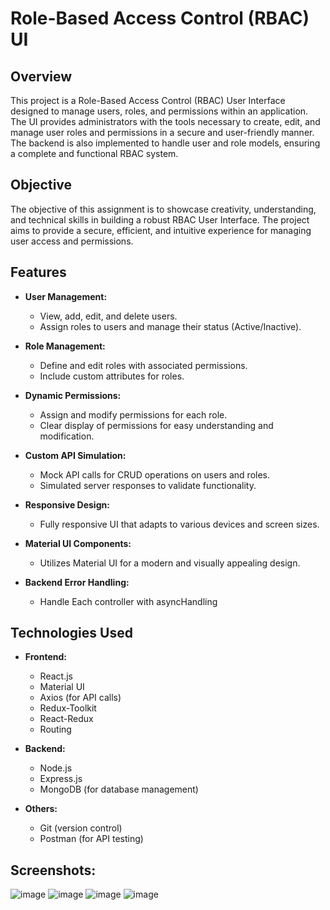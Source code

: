 # Role-Based Access Control (RBAC) UI

## Overview

This project is a Role-Based Access Control (RBAC) User Interface designed to manage users, roles, and permissions within an application. The UI provides administrators with the tools necessary to create, edit, and manage user roles and permissions in a secure and user-friendly manner. The backend is also implemented to handle user and role models, ensuring a complete and functional RBAC system.

## Objective

The objective of this assignment is to showcase creativity, understanding, and technical skills in building a robust RBAC User Interface. The project aims to provide a secure, efficient, and intuitive experience for managing user access and permissions.

## Features

- **User  Management:**
  - View, add, edit, and delete users.
  - Assign roles to users and manage their status (Active/Inactive).

- **Role Management:**
  - Define and edit roles with associated permissions.
  - Include custom attributes for roles.

- **Dynamic Permissions:**
  - Assign and modify permissions for each role.
  - Clear display of permissions for easy understanding and modification.

- **Custom API Simulation:**
  - Mock API calls for CRUD operations on users and roles.
  - Simulated server responses to validate functionality.

- **Responsive Design:**
  - Fully responsive UI that adapts to various devices and screen sizes.

- **Material UI Components:**
  - Utilizes Material UI for a modern and visually appealing design.

- **Backend Error Handling:**
  - Handle Each controller with asyncHandling

## Technologies Used

- **Frontend:**
  - React.js
  - Material UI
  - Axios (for API calls)
  - Redux-Toolkit
  - React-Redux
  - Routing

- **Backend:**
  - Node.js
  - Express.js
  - MongoDB (for database management)

- **Others:**
  - Git (version control)
  - Postman (for API testing)

## Screenshots:
![image](https://github.com/user-attachments/assets/b420f6b0-3135-49f5-8495-112112b0a375)
![image](https://github.com/user-attachments/assets/f46807aa-58b7-4ec7-8fdb-73f1fd431dcb)
![image](https://github.com/user-attachments/assets/741f6168-5d76-48d1-a1d3-9d1083f853e1)
![image](https://github.com/user-attachments/assets/5ed3803b-1596-4610-98d3-1ce75edc4ec4)





